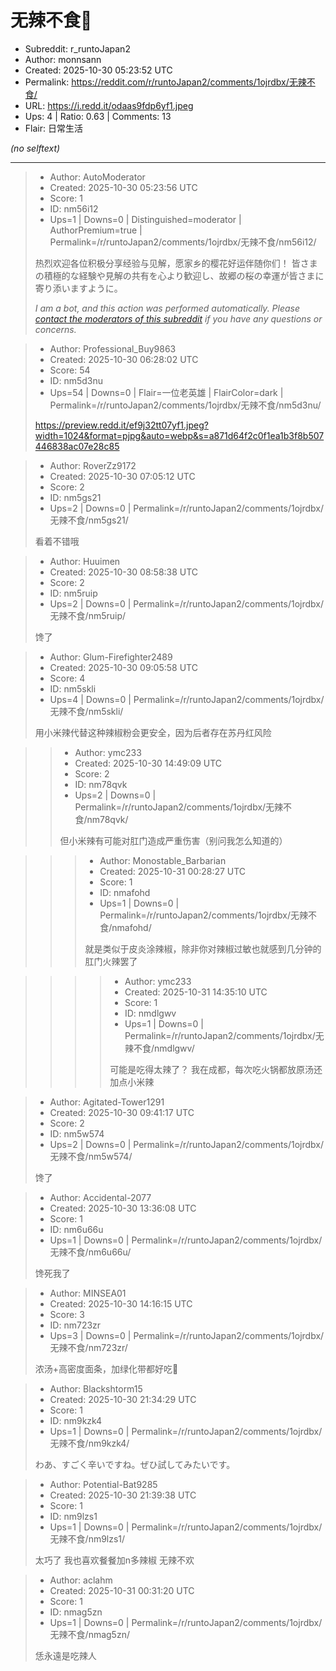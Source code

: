 # 无辣不食🍜

- Subreddit: r_runtoJapan2
- Author: monnsann
- Created: 2025-10-30 05:23:52 UTC
- Permalink: https://reddit.com/r/runtoJapan2/comments/1ojrdbx/无辣不食/
- URL: https://i.redd.it/odaas9fdp6yf1.jpeg
- Ups: 4 | Ratio: 0.63 | Comments: 13
- Flair: 日常生活

_(no selftext)_

---

> - Author: AutoModerator
> - Created: 2025-10-30 05:23:56 UTC
> - Score: 1
> - ID: nm56i12
> - Ups=1 | Downs=0 | Distinguished=moderator | AuthorPremium=true | Permalink=/r/runtoJapan2/comments/1ojrdbx/无辣不食/nm56i12/
>
> 热烈欢迎各位积极分享经验与见解，愿家乡的樱花好运伴随你们！
> 皆さまの積極的な経験や見解の共有を心より歓迎し、故郷の桜の幸運が皆さまに寄り添いますように。
> 
> *I am a bot, and this action was performed automatically. Please [contact the moderators of this subreddit](/message/compose/?to=/r/runtoJapan2) if you have any questions or concerns.*

> - Author: Professional_Buy9863
> - Created: 2025-10-30 06:28:02 UTC
> - Score: 54
> - ID: nm5d3nu
> - Ups=54 | Downs=0 | Flair=一位老英雄 | FlairColor=dark | Permalink=/r/runtoJapan2/comments/1ojrdbx/无辣不食/nm5d3nu/
>
> https://preview.redd.it/ef9j32tt07yf1.jpeg?width=1024&format=pjpg&auto=webp&s=a871d64f2c0f1ea1b3f8b507446838ac07e28c85

> - Author: RoverZz9172
> - Created: 2025-10-30 07:05:12 UTC
> - Score: 2
> - ID: nm5gs21
> - Ups=2 | Downs=0 | Permalink=/r/runtoJapan2/comments/1ojrdbx/无辣不食/nm5gs21/
>
> 看着不错哦

> - Author: Huuimen
> - Created: 2025-10-30 08:58:38 UTC
> - Score: 2
> - ID: nm5ruip
> - Ups=2 | Downs=0 | Permalink=/r/runtoJapan2/comments/1ojrdbx/无辣不食/nm5ruip/
>
> 馋了

> - Author: Glum-Firefighter2489
> - Created: 2025-10-30 09:05:58 UTC
> - Score: 4
> - ID: nm5skli
> - Ups=4 | Downs=0 | Permalink=/r/runtoJapan2/comments/1ojrdbx/无辣不食/nm5skli/
>
> 用小米辣代替这种辣椒粉会更安全，因为后者存在苏丹红风险

>> - Author: ymc233
>> - Created: 2025-10-30 14:49:09 UTC
>> - Score: 2
>> - ID: nm78qvk
>> - Ups=2 | Downs=0 | Permalink=/r/runtoJapan2/comments/1ojrdbx/无辣不食/nm78qvk/
>>
>> 但小米辣有可能对肛门造成严重伤害（别问我怎么知道的）

>>> - Author: Monostable_Barbarian
>>> - Created: 2025-10-31 00:28:27 UTC
>>> - Score: 1
>>> - ID: nmafohd
>>> - Ups=1 | Downs=0 | Permalink=/r/runtoJapan2/comments/1ojrdbx/无辣不食/nmafohd/
>>>
>>> 就是类似于皮炎涂辣椒，除非你对辣椒过敏也就感到几分钟的肛门火辣罢了

>>>> - Author: ymc233
>>>> - Created: 2025-10-31 14:35:10 UTC
>>>> - Score: 1
>>>> - ID: nmdlgwv
>>>> - Ups=1 | Downs=0 | Permalink=/r/runtoJapan2/comments/1ojrdbx/无辣不食/nmdlgwv/
>>>>
>>>> 可能是吃得太辣了？
>>>> 我在成都，每次吃火锅都放原汤还加点小米辣

> - Author: Agitated-Tower1291
> - Created: 2025-10-30 09:41:17 UTC
> - Score: 2
> - ID: nm5w574
> - Ups=2 | Downs=0 | Permalink=/r/runtoJapan2/comments/1ojrdbx/无辣不食/nm5w574/
>
> 馋了

> - Author: Accidental-2077
> - Created: 2025-10-30 13:36:08 UTC
> - Score: 1
> - ID: nm6u66u
> - Ups=1 | Downs=0 | Permalink=/r/runtoJapan2/comments/1ojrdbx/无辣不食/nm6u66u/
>
> 馋死我了

> - Author: MINSEA01
> - Created: 2025-10-30 14:16:15 UTC
> - Score: 3
> - ID: nm723zr
> - Ups=3 | Downs=0 | Permalink=/r/runtoJapan2/comments/1ojrdbx/无辣不食/nm723zr/
>
> 浓汤+高密度面条，加绿化带都好吃🥵

> - Author: Blackshtorm15
> - Created: 2025-10-30 21:34:29 UTC
> - Score: 1
> - ID: nm9kzk4
> - Ups=1 | Downs=0 | Permalink=/r/runtoJapan2/comments/1ojrdbx/无辣不食/nm9kzk4/
>
> わあ、すごく辛いですね。ぜひ試してみたいです。

> - Author: Potential-Bat9285
> - Created: 2025-10-30 21:39:38 UTC
> - Score: 1
> - ID: nm9lzs1
> - Ups=1 | Downs=0 | Permalink=/r/runtoJapan2/comments/1ojrdbx/无辣不食/nm9lzs1/
>
> 太巧了 我也喜欢餐餐加n多辣椒 无辣不欢

> - Author: aclahm
> - Created: 2025-10-31 00:31:20 UTC
> - Score: 1
> - ID: nmag5zn
> - Ups=1 | Downs=0 | Permalink=/r/runtoJapan2/comments/1ojrdbx/无辣不食/nmag5zn/
>
> 恁永遠是吃辣人
